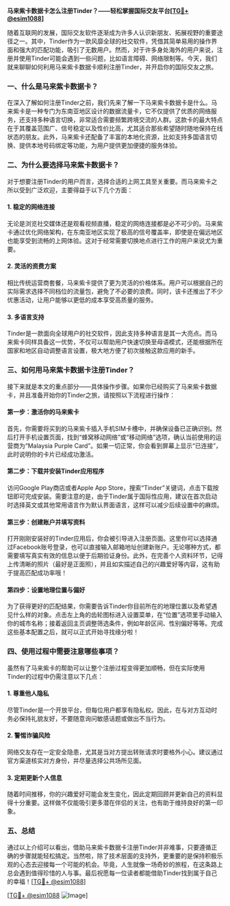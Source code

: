 **马来紫卡数据卡怎么注册Tinder？——轻松掌握国际交友平台[[TG💪+ @esim1088](https://t.me/s/esim1088)]**

随着互联网的发展，国际交友软件逐渐成为许多人认识新朋友、拓展视野的重要途径之一。其中，Tinder作为一款风靡全球的社交软件，凭借其简单易用的操作界面和强大的匹配功能，吸引了无数用户。然而，对于许多身处海外的用户来说，注册并使用Tinder可能会遇到一些问题，比如语言障碍、网络限制等。今天，我们就来聊聊如何利用马来紫卡数据卡顺利注册Tinder，并开启你的国际交友之旅。

### 一、什么是马来紫卡数据卡？

在深入了解如何注册Tinder之前，我们先来了解一下马来紫卡数据卡是什么。马来紫卡是一种专门为东南亚地区设计的数据流量卡，它不仅提供了优质的网络服务，还支持多种语言切换，非常适合需要频繁跨境交流的人群。这款卡的最大特点在于其覆盖范围广、信号稳定以及性价比高，尤其适合那些希望随时随地保持在线状态的朋友。此外，马来紫卡还配备了丰富的本地化资源，比如支持多国语言切换、提供本地号码绑定等功能，为用户提供更加便捷的服务体验。

### 二、为什么要选择马来紫卡数据卡？

对于想要注册Tinder的用户而言，选择合适的上网工具至关重要。而马来紫卡之所以受到广泛欢迎，主要得益于以下几个方面：

#### 1. **稳定的网络连接**
无论是浏览社交媒体还是观看视频直播，稳定的网络连接都是必不可少的。马来紫卡通过优化网络架构，在东南亚地区实现了极高的信号覆盖率，即使是在偏远地区也能享受到流畅的上网体验。这对于经常需要切换地点进行工作的用户来说尤为重要。

#### 2. **灵活的资费方案**
相比传统运营商套餐，马来紫卡提供了更为灵活的价格体系。用户可以根据自己的实际需求选择不同档位的流量包，避免了不必要的浪费。同时，该卡还推出了不少优惠活动，让用户能够以更低的成本享受高质量的服务。

#### 3. **多语言支持**
Tinder是一款面向全球用户的社交软件，因此支持多种语言是其一大亮点。而马来紫卡同样具备这一优势，不仅可以帮助用户快速切换至母语模式，还能根据所在国家和地区自动调整语言设置，极大地方便了初次接触这款应用的新手。

### 三、如何用马来紫卡数据卡注册Tinder？

接下来就是本文的重点部分——具体操作步骤。如果你已经购买了马来紫卡数据卡，并且准备开始你的Tinder之旅，请按照以下流程进行操作：

#### 第一步：激活你的马来紫卡
首先，你需要将买到的马来紫卡插入手机SIM卡槽中，并确保设备已正确识别。然后打开手机设置页面，找到“蜂窝移动网络”或“移动网络”选项，确认当前使用的运营商为“Malaysia Purple Card”。如果一切正常，你会看到屏幕上显示“已连接”，此时说明你的卡片已经成功激活。

#### 第二步：下载并安装Tinder应用程序
访问Google Play商店或者Apple App Store，搜索“Tinder”关键词，点击下载按钮即可完成安装。需要注意的是，由于Tinder属于国际性应用，建议在首次启动时选择英文或其他常用语言作为默认界面语言，这样可以减少后续设置中的麻烦。

#### 第三步：创建账户并填写资料
打开刚刚安装好的Tinder应用后，你会被引导进入注册页面。这里你可以选择通过Facebook账号登录，也可以直接输入邮箱地址创建新账户。无论哪种方式，都需要填写真实有效的信息以便于后期验证身份。此外，在完善个人资料环节，记得上传清晰的照片（最好是正面照），并且如实描述自己的兴趣爱好等内容，这有助于提高匹配成功率哦！

#### 第四步：设置地理位置与偏好
为了获得更好的匹配结果，你需要告诉Tinder你目前所在的地理位置以及希望遇见什么样的对象。点击左上角的齿轮图标进入设置菜单，在“位置”选项里手动输入你的城市名称；接着返回主页调整筛选条件，例如年龄区间、性别偏好等等。完成这些基本配置之后，就可以正式开始寻找缘分啦！

### 四、使用过程中需要注意哪些事项？

虽然有了马来紫卡的帮助可以让整个注册过程变得更加顺畅，但在实际使用Tinder的过程中仍需注意以下几点：

#### 1. 尊重他人隐私
尽管Tinder是一个开放平台，但每位用户都享有隐私权。因此，在与对方互动时务必保持礼貌友好，不要随意询问敏感话题或做出不当行为。

#### 2. 警惕诈骗风险
网络交友存在一定安全隐患，尤其是当对方提出转账请求时要格外小心。建议通过官方渠道核实对方身份，并尽量选择公共场所见面。

#### 3. 定期更新个人信息
随着时间推移，你的兴趣爱好可能会发生变化，因此定期回顾并更新自己的资料显得十分重要。这样做不仅能吸引更多潜在伴侣的关注，也有助于维持良好的第一印象。

### 五、总结

通过以上介绍可以看出，借助马来紫卡数据卡注册Tinder并非难事，只要遵循正确的步骤就能轻松搞定。当然啦，除了技术层面的支持外，更重要的是保持积极乐观的心态去迎接每一个可能的机会。毕竟，人生就像一场奇妙的旅程，在这条路上总会遇到值得珍惜的人与事。最后祝愿每一位读者都能借助Tinder找到属于自己的幸福！[[TG💪+ @esim1088](https://t.me/s/esim1088)]

[[TG💪+ @esim1088](https://t.me/s/esim1088) ![Image](https://i.postimg.cc/4NQfJmqS/Snipaste-2025-05-13-00-14-12.png)]